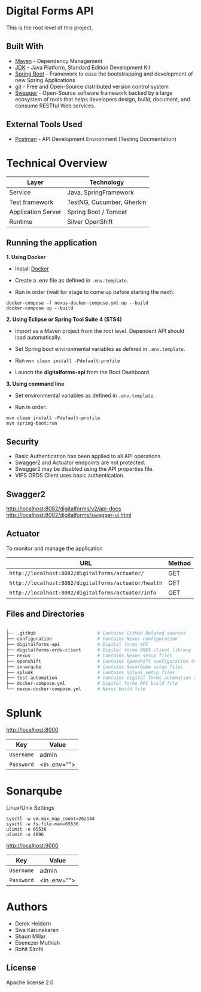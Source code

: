 # Digital Forms API

This is the root level of this project.

## Built With

- [Maven](https://maven.apache.org/) - Dependency Management
- [JDK](http://www.oracle.com/technetwork/java/javase/downloads/jdk8-downloads-2133151.html) - Java Platform, Standard Edition Development Kit
- [Spring Boot](https://spring.io/projects/spring-boot) - Framework to ease the bootstrapping and development of new Spring Applications
- [git](https://git-scm.com/) - Free and Open-Source distributed version control system
- [Swagger](https://swagger.io/) - Open-Source software framework backed by a large ecosystem of tools that helps developers design, build, document, and consume RESTful Web services.

## External Tools Used

- [Postman](https://www.getpostman.com/) - API Development Environment (Testing Docmentation)

# Technical Overview

Layer              | Technology
------------------ | -------------------------
Service            | Java, SpringFramework
Test framework     | TestNG, Cucumber, Gherkin
Application Server | Spring Boot / Tomcat
Runtime            | Silver OpenShift

## Running the application

**1\. Using Docker**

- Install [Docker](https://www.docker.com/)

- Create a .env file as defined in `.env.template`.

- Run in order (wait for stage to come up before starting the next):

```
docker-compose -f nexus-docker-compose.yml up --build
docker-compose up --build
```

**2\. Using Eclipse or Spring Tool Suite 4 (STS4)**

- Import as a Maven project from the root level. Dependent API should load automatically.

- Set Spring boot environmental variables as defined in `.env.template`.

- Run `mvn clean install -Pdefault-profile`

- Launch the **digitalforms-api** from the Boot Dashboard.

**3\. Using command line**

- Set environmental variables as defined in `.env.template`.

- Run in order:

```
mvn clean install -Pdefault-profile
mvn spring-boot:run
```

## Security

- Basic Authentication has been applied to all API operations.
- Swagger2 and Actuator endpoints are not protected.
- Swagger2 may be disabled using the API properties file.
- VIPS ORDS Client uses basic authentication.

## Swagger2

<http://localhost:8082/digitalforms/v2/api-docs><br>
<http://localhost:8082/digitalforms/swagger-ui.html>

## Actuator

To monitor and manage the application

URL                                                  | Method
---------------------------------------------------- | ------
`http://localhost:8082/digitalforms/actuator/`       | GET
`http://localhost:8082/digitalforms/actuator/health` | GET
`http://localhost:8082/digitalforms/actuator/info`   | GET

## Files and Directories

```bash
.
├── .github                       # Contains GitHub Related sources
├── configuration                 # Contains Nexus configuration
├── digitalforms-api              # Digital forms API
├── digitalforms-ords-client      # Digital forms ORDS client library
├── nexus                         # Contains Nexus setup files
├── openshift                     # Contains Openshift configuration templates
├── sonarqube                     # Contains SonarQube setup files
├── splunk                        # Contains Splunk setup files
├── test-automation               # Contains Digital forms automation tests
├── docker-compose.yml            # Digital forms API build file
└── nexus-docker-compose.yml      # Nexus build file
```

# Splunk

<http://localhost:8000>

Key        | Value
---------- | ------------------
`Username` | admin
`Password` | <in .env="">
</in>

# Sonarqube

Linux/Unix Settings

```
sysctl -w vm.max_map_count=262144
sysctl -w fs.file-max=65536
ulimit -n 65536
ulimit -u 4096
```

<http://localhost:9000>

Key        | Value
---------- | ------------------
`Username` | admin
`Password` | <in .env="">
</in>

# Authors

- Derek Heidorn
- Siva Karunakaran
- Shaun Millar
- Ebenezer Muthiah
- Rohit Sirohi

## License

Apache license 2.0
